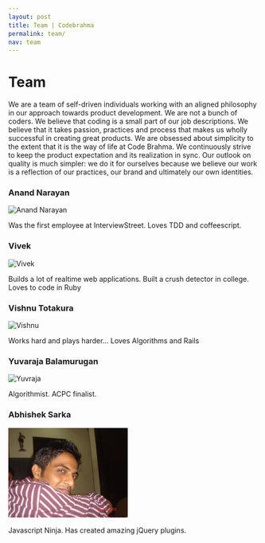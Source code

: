 ```yaml
---
layout: post
title: Team | Codebrahma
permalink: team/
nav: team
---
```


# Team

We are a team of self-driven individuals working with an aligned philosophy in our approach towards product development. We are not a bunch of coders. We believe that coding is a small part of our job descriptions. We believe that it takes passion, practices and process that makes us wholly successful in creating great products. We are obsessed about simplicity to the extent that it is the way of life at Code Brahma. We continuously strive to keep the product expectation and its realization in sync. Our outlook on quality is much simpler: we do it for ourselves because we believe our work is a reflection of our practices, our brand and ultimately our own identities. 

### Anand Narayan

![Anand Narayan](https://secure.gravatar.com/avatar/c0e955262c2f1834df96ac3997e28a4f?s=240&d=https://a248.e.akamai.net/assets.github.com%2Fimages%2Fgravatars%2Fgravatar-user-420.png)

Was the first employee at InterviewStreet. Loves TDD and coffeescript.

### Vivek

![Vivek](https://secure.gravatar.com/avatar/5b803dec9d73e8033db918226564584c?s=240&d=https://a248.e.akamai.net/assets.github.com%2Fimages%2Fgravatars%2Fgravatar-user-420.png)

Builds a lot of realtime web applications. Built a crush detector in college. Loves to code in Ruby

### Vishnu Totakura

![Vishnu](https://secure.gravatar.com/avatar/bcade31197a5623384d853c3c5fac28a?s=240&d=https://a248.e.akamai.net/assets.github.com%2Fimages%2Fgravatars%2Fgravatar-user-420.png)

Works hard and plays harder... Loves Algorithms and Rails

### Yuvaraja Balamurugan

![Yuvraja](https://secure.gravatar.com/avatar/75e8d8becff60d259d65e01582b0d634?s=240&d=https://a248.e.akamai.net/assets.github.com%2Fimages%2Fgravatars%2Fgravatar-user-420.png)

Algorithmist. ACPC finalist. 

### Abhishek Sarka

<img src="/images/sarka.jpg" alt="Abhishek Sarka" style="width: 240px;"/>

Javascript Ninja. Has created amazing jQuery plugins.
